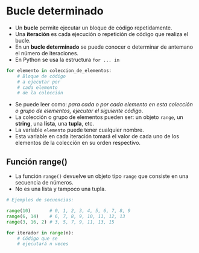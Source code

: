 # Bucle determinado

- Un **bucle** permite ejecutar un bloque de código repetidamente.
- Una **iteración** es cada ejecución o repetición de código que realiza el bucle.
- En un **bucle determinado** se puede conocer o determinar de antemano el número de iteraciones.
- En Python se usa la estructura `for ... in`

```py
for elemento in coleccion_de_elementos:
	# Bloque de código
	# a ejecutar por
	# cada elemento
	# de la colección
```

- Se puede leer como: *para cada o por cada elemento en esta colección o grupo de elementos, ejecutar el siguiente código*.
- La colección o grupo de elementos pueden ser: un objeto `range`, un **string**, una **lista**, una **tupla**, etc.
- La variable `elemento` puede tener cualquier nombre.
- Esta variable en cada iteración tomará el valor de cada uno de los elementos de la colección en su orden respectivo.

## Función range()

- La función `range()` devuelve un objeto tipo `range` que consiste en una secuencia de números.
- No es una lista y tampoco una tupla.

```py
# Ejemplos de secuencias:

range(10)       # 0, 1, 2, 3, 4, 5, 6, 7, 8, 9
range(6, 14)    # 6, 7, 8, 9, 10, 11, 12, 13
range(3, 16, 2) # 3, 5, 7, 9, 11, 13, 15
```

```py
for iterador in range(n):
	# Código que se
	# ejecutará n veces
```
